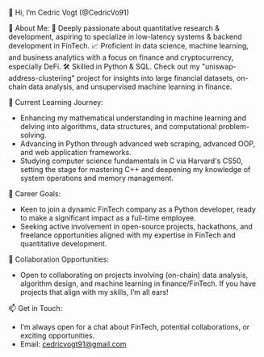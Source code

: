 👋 Hi, I’m Cedric Vogt (@CedricVo91)

🚀 About Me:
🧠 Deeply passionate about quantitative research & development, aspiring to specialize in low-latency systems & backend development in FinTech.
📈 Proficient in data science, machine learning, and business analytics with a focus on finance and cryptocurrency, especially DeFi.
🛠️ Skilled in Python & SQL. Check out my "uniswap-address-clustering" project for insights into large financial datasets, on-chain data analysis, and unsupervised machine learning in finance.

🌱 Current Learning Journey:
* Enhancing my mathematical understanding in machine learning and delving into algorithms, data structures, and computational problem-solving.
* Advancing in Python through advanced web scraping, advanced OOP, and web application frameworks.
* Studying computer science fundamentals in C via Harvard's CS50, setting the stage for mastering C++ and deepening my knowledge of system operations and memory management.

🎯 Career Goals:
* Keen to join a dynamic FinTech company as a Python developer, ready to make a significant impact as a full-time employee.
* Seeking active involvement in open-source projects, hackathons, and freelance opportunities aligned with my expertise in FinTech and quantitative development.

💼 Collaboration Opportunities:
* Open to collaborating on projects involving (on-chain) data analysis, algorithm design, and machine learning in finance/FinTech. If you have projects that align with my skills, I’m all ears!

📫 Get in Touch:
* I’m always open for a chat about FinTech, potential collaborations, or exciting opportunities.
* Email: cedricvogt91@gmail.com
